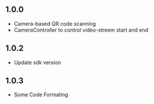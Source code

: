 ## 1.0.0

* Camera-based QR code scanning 
* CameraController to control video-streem start and end

## 1.0.2

* Update sdk version

## 1.0.3
 
* Some Code Formating
